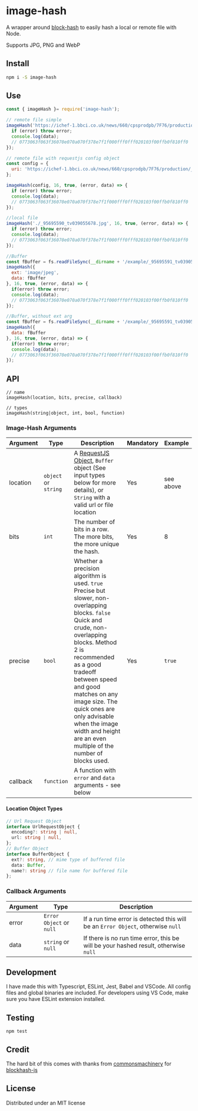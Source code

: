 # image-hash
A wrapper around [block-hash](https://github.com/commonsmachinery/blockhash-js) to easily hash a local or remote file with Node.

Supports JPG, PNG and WebP

## Install
```bash
npm i -S image-hash
```

## Use
```javascript
const { imageHash }= require('image-hash');

// remote file simple
imageHash('https://ichef-1.bbci.co.uk/news/660/cpsprodpb/7F76/production/_95703623_mediaitem95703620.jpg', 16, true, (error, data) => {
  if (error) throw error;
  console.log(data);
  // 0773063f063f36070e070a070f378e7f1f000fff0fff020103f00ffb0f810ff0
});

// remote file with requestjs config object
const config = {
  uri: 'https://ichef-1.bbci.co.uk/news/660/cpsprodpb/7F76/production/_95703623_mediaitem95703620.jpg'
};

imageHash(config, 16, true, (error, data) => {
  if (error) throw error;
  console.log(data);
  // 0773063f063f36070e070a070f378e7f1f000fff0fff020103f00ffb0f810ff0
});

//local file
imageHash('./_95695590_tv039055678.jpg', 16, true, (error, data) => {
  if (error) throw error;
  console.log(data);
  // 0773063f063f36070e070a070f378e7f1f000fff0fff020103f00ffb0f810ff0
});

//Buffer
const fBuffer = fs.readFileSync(__dirname + '/example/_95695591_tv039055678.jpeg');
imageHash({
  ext: 'image/jpeg',
  data: fBuffer
}, 16, true, (error, data) => {
  if(error) throw error;
  console.log(data);
  // 0773063f063f36070e070a070f378e7f1f000fff0fff020103f00ffb0f810ff0
});

//Buffer, without ext arg
const fBuffer = fs.readFileSync(__dirname + '/example/_95695591_tv039055678.jpeg');
imageHash({
  data: fBuffer
}, 16, true, (error, data) => {
  if(error) throw error;
  console.log(data);
  // 0773063f063f36070e070a070f378e7f1f000fff0fff020103f00ffb0f810ff0
});
```

## API
```
// name
imageHash(location, bits, precise, callback)

// types
imageHash(string|object, int, bool, function)
```

### Image-Hash Arguments

| Argument | Type                 | Description                                                                                                                                                                                                                                                                                                                                                  | Mandatory | Example   |
| -------- | -------------------- | ------------------------------------------------------------------------------------------------------------------------------------------------------------------------------------------------------------------------------------------------------------------------------------------------------------------------------------------------------------ | --------- | --------- |
| location | `object` or `string` | A [RequestJS Object](https://github.com/request/request#requestoptions-callback), `Buffer` object (See input types below for more details), or `String` with a valid url or file location                                                                                                                                                                                                                               | Yes       | see above |
| bits     | `int`                | The number of bits in a row. The more bits, the more unique the hash.                                                                                                                                                                                                                                                                                        | Yes       | 8         |
| precise  | `bool`               | Whether a precision algorithm is used. `true` Precise but slower, non-overlapping blocks. `false` Quick and crude, non-overlapping blocks. Method 2 is recommended as a good tradeoff between speed and good matches on any image size. The quick ones are only advisable when the image width and height are an even multiple of the number of blocks used. | Yes       | `true`    |
| callback | `function`           | A function with `error` and `data` arguments - see below                                                                                                                                                                                                                                                                                                     |

#### Location Object Types

```typescript
// Url Request Object
interface UrlRequestObject {
  encoding?: string | null,
  url: string | null,
};
// Buffer Object
interface BufferObject {
  ext?: string, // mime type of buffered file
  data: Buffer,
  name?: string // file name for buffered file
};
```

### Callback Arguments

| Argument | Type                     | Description                                                                         |
| -------- | ------------------------ | ----------------------------------------------------------------------------------- |
| error    | `Error Object` or `null` | If a run time error is detected this will be an `Error Object`, otherwise `null`    |
| data     | `string` or `null`       | If there is no run time error, this be will be your hashed result, otherwise `null` |

## Development
I have made this with Typescript, ESLint, Jest, Babel and VSCode. All config files and global binaries are included. For developers using VS Code, make sure you have ESLint extension installed.

## Testing
`npm test`

## Credit

The hard bit of this comes with thanks from [commonsmachinery](https://github.com/commonsmachinery) for [blockhash-js](https://github.com/commonsmachinery/blockhash-js)

## License

Distributed under an MIT license

